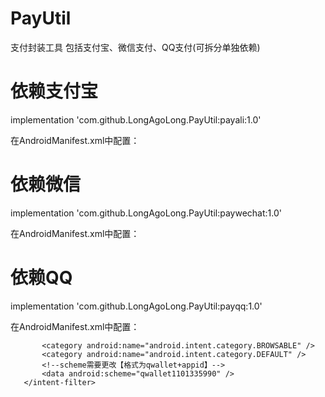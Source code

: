# PayUtil
支付封装工具
包括支付宝、微信支付、QQ支付(可拆分单独依赖)
# 依赖支付宝
implementation 'com.github.LongAgoLong.PayUtil:payali:1.0'

在AndroidManifest.xml中配置：

<activity
    android:name="com.alipay.sdk.app.H5PayActivity"
    android:configChanges="orientation|keyboardHidden|navigation|screenSize"
    android:exported="false"
    android:screenOrientation="behind"
    android:windowSoftInputMode="adjustResize|stateHidden" />
<activity
    android:name="com.alipay.sdk.app.H5AuthActivity"
    android:configChanges="orientation|keyboardHidden|navigation"
    android:exported="false"
    android:screenOrientation="behind"
    android:windowSoftInputMode="adjustResize|stateHidden" />
    
# 依赖微信
implementation 'com.github.LongAgoLong.PayUtil:paywechat:1.0'

在AndroidManifest.xml中配置：

<activity
    android:name="com.leo.paywechat.WXPayEntryActivity"
    android:exported="true"
    android:launchMode="singleTop" />
    
# 依赖QQ
implementation 'com.github.LongAgoLong.PayUtil:payqq:1.0'

在AndroidManifest.xml中配置：

<activity
    android:name="com.leo.payqq.QQCallbackActivity"
    android:exported="true"
    android:launchMode="singleTop">
       <intent-filter>
           <action android:name="android.intent.action.VIEW" />

           <category android:name="android.intent.category.BROWSABLE" />
           <category android:name="android.intent.category.DEFAULT" />
           <!--scheme需要更改【格式为qwallet+appid】-->
           <data android:scheme="qwallet1101335990" />
       </intent-filter>
</activity>


